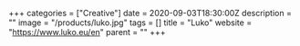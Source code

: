 +++
categories = ["Creative"]
date = 2020-09-03T18:30:00Z
description = ""
image = "/products/luko.jpg"
tags = []
title = "Luko"
website = "https://www.luko.eu/en"
parent = ""
+++
